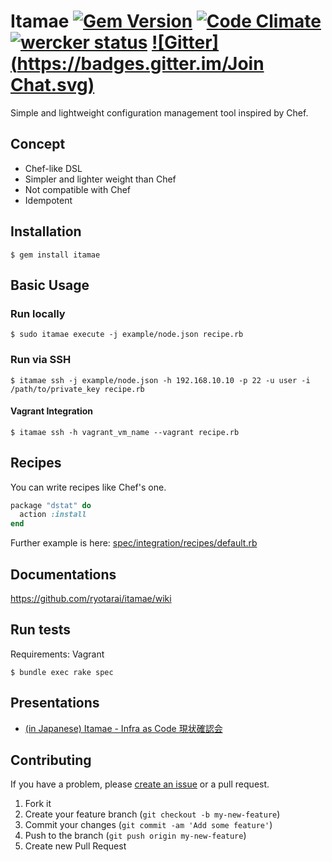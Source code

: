 # Itamae [![Gem Version](https://badge.fury.io/rb/itamae.svg)](http://badge.fury.io/rb/itamae) [![Code Climate](https://codeclimate.com/github/ryotarai/itamae/badges/gpa.svg)](https://codeclimate.com/github/ryotarai/itamae) [![wercker status](https://app.wercker.com/status/d44df82d2f4529ff664f32fa54ce12f5/s/master "wercker status")](https://app.wercker.com/project/bykey/d44df82d2f4529ff664f32fa54ce12f5) [![Gitter](https://badges.gitter.im/Join Chat.svg)](https://gitter.im/ryotarai/itamae?utm_source=badge&utm_medium=badge&utm_campaign=pr-badge&utm_content=badge)

Simple and lightweight configuration management tool inspired by Chef.

## Concept

- Chef-like DSL
- Simpler and lighter weight than Chef
- Not compatible with Chef
- Idempotent

## Installation

```
$ gem install itamae
```

## Basic Usage

### Run locally

```
$ sudo itamae execute -j example/node.json recipe.rb
```

### Run via SSH

```
$ itamae ssh -j example/node.json -h 192.168.10.10 -p 22 -u user -i /path/to/private_key recipe.rb
```

#### Vagrant Integration

```
$ itamae ssh -h vagrant_vm_name --vagrant recipe.rb
```

## Recipes

You can write recipes like Chef's one.

```ruby
package "dstat" do
  action :install
end
```

Further example is here: [spec/integration/recipes/default.rb](spec/integration/recipes/default.rb)

## Documentations

https://github.com/ryotarai/itamae/wiki

## Run tests

Requirements: Vagrant

```
$ bundle exec rake spec
```

## Presentations

- [(in Japanese) Itamae - Infra as Code 現状確認会](https://speakerdeck.com/ryotarai/itamae-infra-as-code-xian-zhuang-que-ren-hui)

## Contributing

If you have a problem, please [create an issue](https://github.com/ryotarai/itamae/issues/new) or a pull request.

1. Fork it
2. Create your feature branch (`git checkout -b my-new-feature`)
3. Commit your changes (`git commit -am 'Add some feature'`)
4. Push to the branch (`git push origin my-new-feature`)
5. Create new Pull Request

